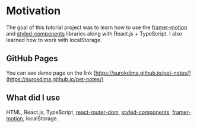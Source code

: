 # Motivation

The goal of this tutorial project was to learn how to use the [framer-motion](https://www.npmjs.com/package/framer-motion) and [styled-components](https://www.npmjs.com/package/styled-components) libraries along with React.js + TypeScript. I also learned how to work with localStorage.

## GitHub Pages

You can see demo page on the link [https://surokdima.github.io/pet-notes/](https://surokdima.github.io/pet-notes/)

## What did I use

HTML, React.js, TypeScript, [react-router-dom](https://www.npmjs.com/package/react-router-dom), [styled-components](https://www.npmjs.com/package/styled-components), [framer-motion](https://www.npmjs.com/package/framer-motion), localStorage.
